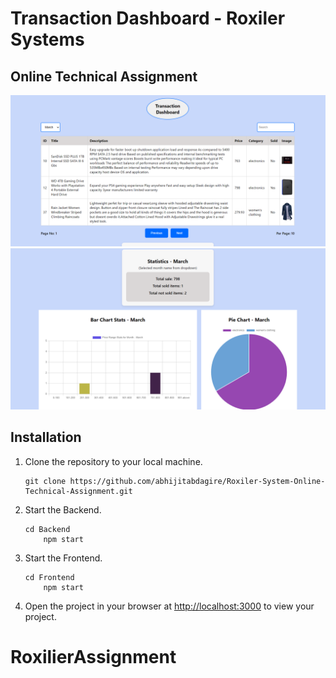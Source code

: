 # Transaction Dashboard - Roxiler Systems

## Online Technical Assignment

![Main image](images/main%20page%20first.png)
![Main image second](images/main%20page%20second.png)


## Installation 

1. Clone the repository to your local machine.
    ```
    git clone https://github.com/abhijitabdagire/Roxiler-System-Online-Technical-Assignment.git
    ```

2. Start the Backend.
    ```
    cd Backend
        npm start
    ```

3. Start the Frontend.
    ```
    cd Frontend
        npm start
    ```

4. Open the project in your browser at [http://localhost:3000](http://localhost:3000) to view your project.

# RoxilierAssignment
